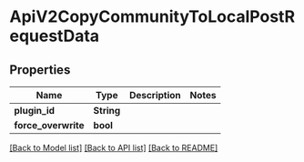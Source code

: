 # ApiV2CopyCommunityToLocalPostRequestData

## Properties

Name | Type | Description | Notes
------------ | ------------- | ------------- | -------------
**plugin_id** | **String** |  | 
**force_overwrite** | **bool** |  | 

[[Back to Model list]](../README.md#documentation-for-models) [[Back to API list]](../README.md#documentation-for-api-endpoints) [[Back to README]](../README.md)


